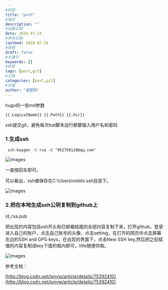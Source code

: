 ```yaml
---
#标题
title: "push"
#描述
description: ""
#创建日期
date: 2018-07-24
#修改日期
lastmod: 2018-07-24
#草稿
draft: false
#关键字
keywords: []
#标签
tags: [post,git]
#分类
categories: [post,git]
#作者
author: "邹慧刚"
---
```

hugo的一些md参数

	{{.LogicalName}} {{.Path}} {{.Dir}}



ssh提交git，避免每次bat脚本运行都要输入用户名和密码


### 1.生成ssh

	 ssh-keygen -t rsa -C "952750120@qq.com"


![images](../images/20180224150632.png)

一直按回车即可。

可以看出，ssh被保存在C:\Users\mdshi\.ssh目录下。

![images](../images/20180224153047.png)


### 2.把在本地生成ssh公玥复制到github上

id_rsa.pub


把出现的内容包括ssh开头和已邮箱结尾的全部内容复制下来，打开github，登录进入自己的账户，点击自己账号的头像，点击setting，在打开的网页中点击屏幕左边的SSH and GPG keys，在出现的界面下，点击New SSH key,然后把之前赋值的内容复制进key下面的框内即可，title随便你取。


![images](../images/20180224153927.png)



参考文档：

[http://blog.csdn.net/lonyw/article/details/75392410](http://blog.csdn.net/lonyw/article/details/75392410)

